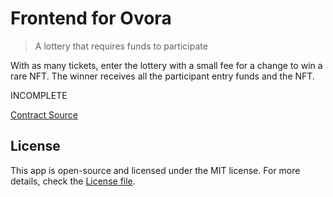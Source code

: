 # Frontend for Ovora

> A lottery that requires funds to participate

With as many tickets, enter the lottery with a small fee for a change to win a rare NFT. The winner receives all the participant entry funds and the NFT.

INCOMPLETE

[Contract Source](src/Ovora.sol)

## License

This app is open-source and licensed under the MIT license. For more details, check the [License file](LICENSE).
